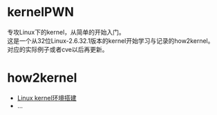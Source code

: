 # kernelPWN
专攻Linux下的kernel，从简单的开始入门。</br>
这是一个从32位Linux-2.6.32.1版本的kernel开始学习与记录的how2kernel。</br>
对应的实际例子或者cve以后再更新。</br>

how2kernel
========
- [Linux kernel环境搭建](https://github.com/fangdada/kernelPWN/tree/master/00build_environ)
- ...



